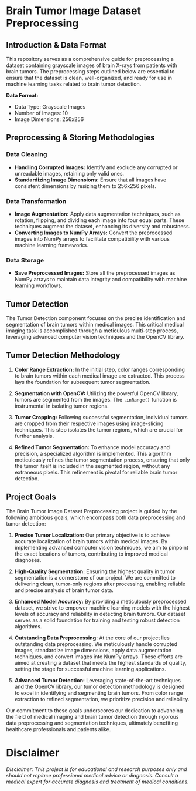 # Brain Tumor Image Dataset Preprocessing

## Introduction & Data Format

This repository serves as a comprehensive guide for preprocessing a dataset containing grayscale images of brain X-rays from patients with brain tumors. The preprocessing steps outlined below are essential to ensure that the dataset is clean, well-organized, and ready for use in machine learning tasks related to brain tumor detection.

**Data Format:**
- Data Type: Grayscale Images
- Number of Images: 10
- Image Dimensions: 256x256

## Preprocessing & Storing Methodologies

### Data Cleaning

- **Handling Corrupted Images:** Identify and exclude any corrupted or unreadable images, retaining only valid ones.
- **Standardizing Image Dimensions:** Ensure that all images have consistent dimensions by resizing them to 256x256 pixels.

### Data Transformation

- **Image Augmentation:** Apply data augmentation techniques, such as rotation, flipping, and dividing each image into four equal parts. These techniques augment the dataset, enhancing its diversity and robustness.
- **Converting Images to NumPy Arrays:** Convert the preprocessed images into NumPy arrays to facilitate compatibility with various machine learning frameworks.

### Data Storage

- **Save Preprocessed Images:** Store all the preprocessed images as NumPy arrays to maintain data integrity and compatibility with machine learning workflows.

## Tumor Detection

The Tumor Detection component focuses on the precise identification and segmentation of brain tumors within medical images. This critical medical imaging task is accomplished through a meticulous multi-step process, leveraging advanced computer vision techniques and the OpenCV library.

## Tumor Detection Methodology

1. **Color Range Extraction:** In the initial step, color ranges corresponding to brain tumors within each medical image are extracted. This process lays the foundation for subsequent tumor segmentation.

2. **Segmentation with OpenCV:** Utilizing the powerful OpenCV library, tumors are segmented from the images. The `.inRange()` function is instrumental in isolating tumor regions.

3. **Tumor Cropping:** Following successful segmentation, individual tumors are cropped from their respective images using image-slicing techniques. This step isolates the tumor regions, which are crucial for further analysis.

4. **Refined Tumor Segmentation:** To enhance model accuracy and precision, a specialized algorithm is implemented. This algorithm meticulously refines the tumor segmentation process, ensuring that only the tumor itself is included in the segmented region, without any extraneous pixels. This refinement is pivotal for reliable brain tumor detection.

## Project Goals

The Brain Tumor Image Dataset Preprocessing project is guided by the following ambitious goals, which encompass both data preprocessing and tumor detection:

1. **Precise Tumor Localization:** Our primary objective is to achieve accurate localization of brain tumors within medical images. By implementing advanced computer vision techniques, we aim to pinpoint the exact locations of tumors, contributing to improved medical diagnoses.

2. **High-Quality Segmentation:** Ensuring the highest quality in tumor segmentation is a cornerstone of our project. We are committed to delivering clean, tumor-only regions after processing, enabling reliable and precise analysis of brain tumor data.

3. **Enhanced Model Accuracy:** By providing a meticulously preprocessed dataset, we strive to empower machine learning models with the highest levels of accuracy and reliability in detecting brain tumors. Our dataset serves as a solid foundation for training and testing robust detection algorithms.

4. **Outstanding Data Preprocessing:** At the core of our project lies outstanding data preprocessing. We meticulously handle corrupted images, standardize image dimensions, apply data augmentation techniques, and convert images into NumPy arrays. These efforts are aimed at creating a dataset that meets the highest standards of quality, setting the stage for successful machine learning applications.

5. **Advanced Tumor Detection:** Leveraging state-of-the-art techniques and the OpenCV library, our tumor detection methodology is designed to excel in identifying and segmenting brain tumors. From color range extraction to refined segmentation, we prioritize precision and reliability.

Our commitment to these goals underscores our dedication to advancing the field of medical imaging and brain tumor detection through rigorous data preprocessing and segmentation techniques, ultimately benefiting healthcare professionals and patients alike.

# Disclaimer

*Disclaimer: This project is for educational and research purposes only and should not replace professional medical advice or diagnosis. Consult a medical expert for accurate diagnosis and treatment of medical conditions.*

